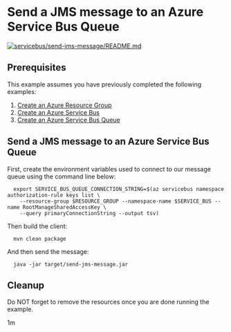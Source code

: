 
# Send a JMS message to an Azure Service Bus Queue

[![servicebus/send-jms-message/README.md](https://github.com/Azure-Samples/java-on-azure-examples/actions/workflows/servicebus_send-jms-message_README_md.yml/badge.svg)](https://github.com/Azure-Samples/java-on-azure-examples/actions/workflows/servicebus_send-jms-message_README_md.yml)

## Prerequisites

This example assumes you have previously completed the following examples:

1. [Create an Azure Resource Group](../../group/create/README.md)
1. [Create an Azure Service Bus](../create/README.md)
1. [Create an Azure Service Bus Queue](../create-queue/README.md)

## Send a JMS message to an Azure Service Bus Queue

<!-- workflow.cron(0 12 * * 1) -->
<!-- workflow.javaVersion(17) -->
<!-- workflow.include(../create-queue/README.md) -->

First, create the environment variables used to connect to our message queue
using the command line below:


```shell
  export SERVICE_BUS_QUEUE_CONNECTION_STRING=$(az servicebus namespace authorization-rule keys list \
    --resource-group $RESOURCE_GROUP --namespace-name $SERVICE_BUS --name RootManageSharedAccessKey \
    --query primaryConnectionString --output tsv)
```

<!-- workflow.run()

  cd servicebus/send-jms-message

  -->

Then build the client:

```shell
  mvn clean package
```

And then send the message:

```shell
  java -jar target/send-jms-message.jar
```

<!-- workflow.run()

  cd ../..

-->

<!-- workflow.directOnly() 

  export RESULT=$(az servicebus queue show --resource-group $RESOURCE_GROUP --namespace $SERVICE_BUS --name $SERVICE_BUS_QUEUE --query countDetails.activeMessageCount --output tsv)
  az group delete --name $RESOURCE_GROUP --yes || true
  if [[ "$RESULT" != 1 ]]; then
    exit 1
  fi

  -->

## Cleanup

Do NOT forget to remove the resources once you are done running the example.

1m
